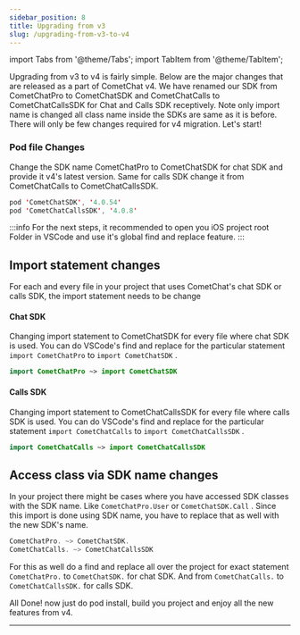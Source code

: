 ```yaml
---
sidebar_position: 8
title: Upgrading from v3
slug: /upgrading-from-v3-to-v4
---
```

import Tabs from '@theme/Tabs';
import TabItem from '@theme/TabItem';

Upgrading from v3 to v4 is fairly simple. Below are the major changes that are released as a part of CometChat v4. We have renamed our SDK from CometChatPro to CometChatSDK and CometChatCalls to CometChatCallsSDK for Chat and Calls SDK receptively. Note only import name is changed all class name inside the SDKs are same as it is before. There will only be few changes required for v4 migration. Let's start!

### Pod file Changes

Change the SDK name CometChatPro to CometChatSDK for chat SDK and provide it v4's latest version. Same for calls SDK change it from CometChatCalls to CometChatCallsSDK.

<Tabs>
<TabItem value="Swift" label="Swift">

```swift
pod 'CometChatSDK', '4.0.54'
pod 'CometChatCallsSDK', '4.0.8'
```
</TabItem>
</Tabs>

:::info 
For the next steps, it recommended to open you iOS project root Folder in VSCode and use it's global find and replace feature.
:::

## Import statement changes

For each and every file in your project that uses CometChat's chat SDK or calls SDK, the import statement needs to be change 

#### Chat SDK

Changing import statement to CometChatSDK for every file where chat SDK is used. You can do VSCode's find and replace for the particular statement `import CometChatPro`  to `import CometChatSDK` .  

<Tabs>
<TabItem value="Swift" label="Swift">

```swift
import CometChatPro ~> import CometChatSDK
```
</TabItem>
</Tabs>

#### Calls SDK

Changing import statement to CometChatCallsSDK for every file where calls SDK is used. You can do VSCode's find and replace for the particular statement `import CometChatCalls` to `import CometChatCallsSDK` .

<Tabs>
<TabItem value="Swift" label="Swift">

```swift
import CometChatCalls ~> import CometChatCallsSDK
```
</TabItem>
</Tabs>

## Access class via SDK name changes

In your project there might be cases where you have accessed SDK classes with the SDK name. Like `CometChatPro.User` or `CometChatSDK.Call` . Since this import is done using SDK name, you have to replace that as well with the new SDK's name.

<Tabs>
<TabItem value="Swift" label="Swift">

```swift
CometChatPro. ~> CometChatSDK.
CometChatCalls. ~> CometChatCallsSDK
```
</TabItem>
</Tabs>

For this as well do a find and replace all over the project for exact statement `CometChatPro.` to `CometChatSDK.` for chat SDK. And from `CometChatCalls.` to `CometChatCallsSDK.` for calls SDK.

All Done! now just do pod install, build you project and enjoy all the new features from v4.

---
